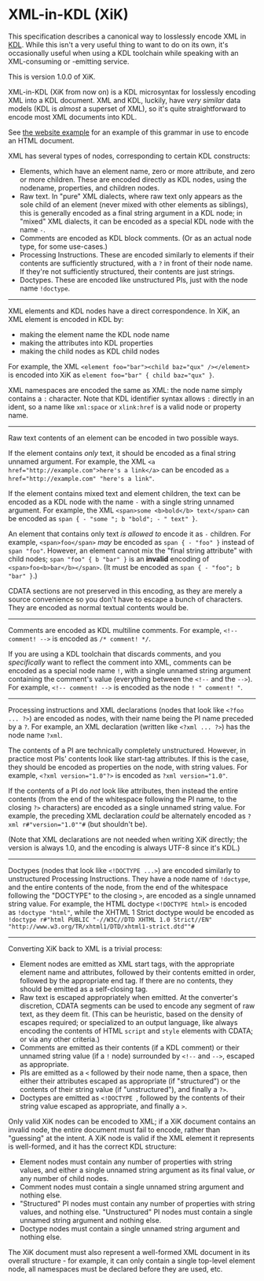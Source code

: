 XML-in-KDL (XiK)
================

This specification describes a canonical way to losslessly encode XML in [KDL](https://kdl.dev). While this isn't a very useful thing to want to do on its own, it's occasionally useful when using a KDL toolchain while speaking with an XML-consuming or -emitting service.

This is version 1.0.0 of XiK.

XML-in-KDL (XiK from now on) is a KDL microsyntax for losslessly encoding XML into a KDL document. XML and KDL, luckily, have *very similar* data models (KDL is *almost* a superset of XML), so it's quite straightforward to encode most XML documents into KDL.

See [the website example](blob/main/examples/website.kdl) for an example of this grammar in use to encode an HTML document.

XML has several types of nodes, corresponding to certain KDL constructs:

* Elements, which have an element name, zero or more attribute, and zero or more children. These are encoded directly as KDL nodes, using the nodename, properties, and children nodes.
* Raw text. In "pure" XML dialects, where raw text only appears as the sole child of an element (never mixed with other elements as siblings), this is generally encoded as a final string argument in a KDL node; in "mixed" XML dialects, it can be encoded as a special KDL node with the name `-`.
* Comments are encoded as KDL block comments. (Or as an actual node type, for some use-cases.)
* Processing Instructions. These are encoded similarly to elements if their contents are sufficiently structured, with a `?` in front of their node name. If they're not sufficiently structured, their contents are just strings.
* Doctypes. These are encoded like unstructured PIs, just with the node name `!doctype`.

----

XML elements and KDL nodes have a direct correspondence. In XiK, an XML element is encoded in KDL by:

* making the element name the KDL node name
* making the attributes into KDL properties
* making the child nodes as KDL child nodes

For example, the XML `<element foo="bar"><child baz="qux" /></element>` is encoded into XiK as `element foo="bar" { child baz="qux" }`.

XML namespaces are encoded the same as XML: the node name simply contains a `:` character. Note that KDL identifier syntax allows `:` directly in an ident, so a name like `xml:space` or `xlink:href` is a valid node or property name.

----

Raw text contents of an element can be encoded in two possible ways.

If the element contains *only* text, it should be encoded as a final string unnamed argument. For example, the XML `<a href="http://example.com">here's a link</a>` can be encoded as `a href="http://example.com" "here's a link"`.

If the element contains mixed text and element children, the text can be encoded as a KDL node with the name `-` with a single string unnamed argument. For example, the XML `<span>some <b>bold</b> text</span>` can be encoded as `span { - "some "; b "bold"; - " text" }`.

An element that contains only text *is allowed to* encode it as `-` children. For example, `<span>foo</span>` *may* be encoded as `span { - "foo" }` instead of `span "foo"`. However, an element cannot mix the "final string attribute" with child nodes; `span "foo" { b "bar" }` is an **invalid** encoding of `<span>foo<b>bar</b></span>`. (It must be encoded as `span { - "foo"; b "bar" }`.)

CDATA sections are not preserved in this encoding, as they are merely a source convenience so you don't have to escape a bunch of characters. They are encoded as normal textual contents would be.

-----

Comments are encoded as KDL multiline comments.  For example, `<!-- comment! -->` is encoded as `/* comment! */`.

If you are using a KDL toolchain that discards comments, and you *specifically* want to reflect the comment into XML, comments can be encoded as a special node name `!`, with a single unnamed string argument containing the comment's value (everything between the `<!--` and the `-->`). For example, `<!-- comment! -->` is encoded as the node `! " comment! "`.

----

Processing instructions and XML declarations (nodes that look like `<?foo ... ?>`) are encoded as nodes, with their name being the PI name preceded by a `?`. For example, an XML declaration (written like `<?xml ... ?>`) has the node name `?xml`.

The contents of a PI are technically completely unstructured. However, in practice most PIs' contents look like start-tag attributes. If this is the case, they should be encoded as properties on the node, with string values. For example, `<?xml version="1.0"?>` is encoded as `?xml version="1.0"`.

If the contents of a PI do *not* look like attributes, then instead the entire contents (from the end of the whitespace following the PI name, to the closing `?>` characters) are encoded as a single unnamed string value. For example, the preceding XML declaration *could* be alternately encoded as `?xml r#"version="1.0""#` (but shouldn't be).

(Note that XML declarations are not needed when writing XiK directly; the version is always 1.0, and the encoding is always UTF-8 since it's KDL.)

----

Doctypes (nodes that look like `<!DOCTYPE ...>`) are encoded similarly to unstructured Processing Instructions. They have a node name of `!doctype`, and the entire contents of the node, from the end of the whitespace following the "DOCTYPE" to the closing `>`, are encoded as a single unnamed string value. For example, the HTML doctype `<!DOCTYPE html>` is encoded as `!doctype "html"`, while the XHTML 1 Strict doctype would be encoded as `!doctype r#"html PUBLIC "-//W3C//DTD XHTML 1.0 Strict//EN" "http://www.w3.org/TR/xhtml1/DTD/xhtml1-strict.dtd""#`

----

Converting XiK back to XML is a trivial process:

* Element nodes are emitted as XML start tags, with the appropriate element name and attributes, followed by their contents emitted in order, followed by the appropriate end tag. If there are no contents, they should be emitted as a self-closing tag.
* Raw text is escaped appropriately when emitted. At the converter's discretion, CDATA segments can be used to encode any segment of raw text, as they deem fit. (This can be heuristic, based on the density of escapes required; or specialized to an output language, like always encoding the contents of HTML `script` and `style` elements with CDATA; or via any other criteria.)
* Comments are emitted as their contents (if a KDL comment) or their unnamed string value (if a `!` node) surrounded by `<!--` and `-->`, escaped as appropriate.
* PIs are emitted as a `<` followed by their node name, then a space, then either their attributes escaped as appropriate (if "structured") or the contents of their string value (if "unstructured"), and finally a `?>`.
* Doctypes are emitted as `<!DOCTYPE `, followed by the contents of their string value escaped as appropriate, and finally a `>`.

Only valid XiK nodes can be encoded to XML; if a XiK document contains an invalid node, the entire document must fail to encode, rather than "guessing" at the intent. A XiK node is valid if the XML element it represents is well-formed, and it has the correct KDL structure:

* Element nodes must contain any number of properties with string values, and either a single unnamed string argument as its final value, *or* any number of child nodes.
* Comment nodes must contain a single unnamed string argument and nothing else.
* "Structured" PI nodes must contain any number of properties with string values, and nothing else. "Unstructured" PI nodes must contain a single unnamed string argument and nothing else.
* Doctype nodes must contain a single unnamed string argument and nothing else.

The XiK document must also represent a well-formed XML document in its overall structure - for example, it can only contain a single top-level element node, all namespaces must be declared before they are used, etc.
